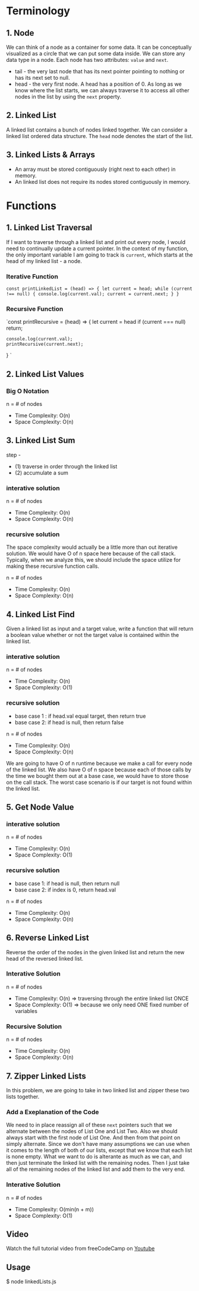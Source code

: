 
# Terminology
## 1. Node
We can think of a node as a container for some data. It can be conceptually visualized as a circle that we can put some data inside. We can store any data type in a node. Each node has two attributes: `value` and `next`.

* tail - the very last node that has its next pointer pointing to nothing or has its next set to null. 
* head - the very first node. A head has a position of 0. As long as we know where the list starts, we can always traverse it to access all other nodes in the list by using the `next` property.

## 2. Linked List
A linked list contains a bunch of nodes linked together. We can consider a linked list ordered data structure. The `head` node denotes the start of the list.

## 3. Linked Lists & Arrays
* An array must be stored contiguously (right next to each other) in memory. 
* An linked list does not require its nodes stored contiguously in memory. 

# Functions
## 1. Linked List Traversal
If I want to traverse through a linked list and print out every node, I would need to continually update a current pointer. In the context of my function, the only important variable I am going to track is `current`, which starts at the head of my linked list - a node.  

### Iterative Function
`const printLinkedList = (head) => {
   let current = head;
   while (current !== null) {
       console.log(current.val);
       current = current.next;
   }
}
`

### Recursive Function
`const printRecursive = (head) => {
    let current = head
    if (current === null) return; 

    console.log(current.val);
    printRecursive(current.next);
}
`

## 2. Linked List Values
### Big O Notation
n = # of nodes
* Time Complexity: O(n)
* Space Complexity: O(n) 

## 3. Linked List Sum
step -
* (1) traverse in order through the linked list
* (2) accumulate a sum

### interative solution
n = # of nodes
* Time Complexity: O(n)
* Space Complexity: O(n) 

### recursive solution
The space complexity would actually be a little more than out iterative solution. We would have O of n space here because of the call stack. Typically, when we analyze this, we should include the space utilize for making these recursive function calls.

n = # of nodes
* Time Complexity: O(n)
* Space Complexity: O(n) 

## 4. Linked List Find
Given a linked list as input and a target value, write a function that will return a boolean value whether or not the target value is contained within the linked list. 

### interative solution
n = # of nodes
* Time Complexity: O(n)
* Space Complexity: O(1)

### recursive solution
* base case 1 : if head.val equal target, then return true
* base case 2: if head is null, then return false

n = # of nodes
* Time Complexity: O(n)
* Space Complexity: O(n)

We are going to have O of n runtime because we make a call for every node of the linked list.
We also have O of n space because each of those calls by the time we bought them out at a base case, we would have to store those on the call stack. The worst case scenario is if our target is not found within the linked list. 

## 5. Get Node Value
### interative solution
n = # of nodes
* Time Complexity: O(n)
* Space Complexity: O(1)

### recursive solution
* base case 1: if head is null, then return null
* base case 2: if index is 0, return head.val

n = # of nodes
* Time Complexity: O(n)
* Space Complexity: O(n)

## 6. Reverse Linked List
Reverse the order of the nodes in the given linked list and return the new head of the reversed linked list. 


### Interative Solution
n = # of nodes
* Time Complexity: O(n) => traversing through the entire linked list ONCE
* Space Complexity: O(1) => because we only need ONE fixed number of variables 

### Recursive Solution
n = # of nodes
* Time Complexity: O(n)
* Space Complexity: O(n)

## 7. Zipper Linked Lists
In this problem, we are going to take in two linked list and zipper these two lists together. 

### Add a Exeplanation of the Code
We need to in place reassign all of these `next` pointers such that we alternate between the nodes of List One and List Two. Also we should always start with the first node of List One. And then from that point on simply alternate. Since we don't have many assumptions we can use when it comes to the length of both of our lists, except that we know that each list is none empty. What we want to do is alterante as much as we can, and then just terminate the linked list with the remaining nodes. Then I just take all of the remaining nodes of the linked list and add them to the very end.     

### Interative Solution
n = # of nodes
* Time Complexity: O(min(n + m))
* Space Complexity: O(1)

## Video
Watch the full tutorial video from freeCodeCamp on <a href="https://www.youtube.com/watch?v=Hj_rA0dhr2I&list=PLq40WqbjDuSwoiI-l1CyfPeW6nTwHTuAg&index=4">Youtube</a>

## Usage
$ node linkedLists.js